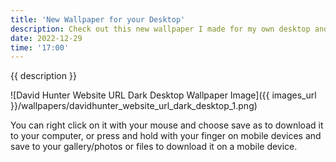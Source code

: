 ```yaml
---
title: 'New Wallpaper for your Desktop'
description: Check out this new wallpaper I made for my own desktop and want to share it with you.
date: 2022-12-29
time: '17:00'
---
```


{{ description }}

![David Hunter Website URL Dark Desktop Wallpaper Image]({{ images_url }}/wallpapers/davidhunter_website_url_dark_desktop_1.png)

You can right click on it with your mouse and choose save as to download it to your computer, or press and hold with your finger on mobile devices and save to your gallery/photos or files to download it on a mobile device.

